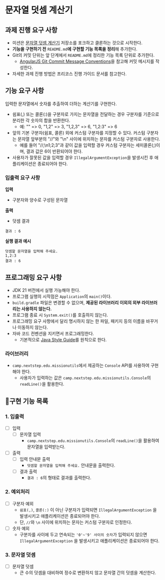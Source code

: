 # 문자열 덧셈 계산기

## 과제 진행 요구 사항
* 미션은 [문자열 덧셈 계산기](https://github.com/woowacourse-precourse/java-calculator-7) 저장소를 포크하고 클론하는 것으로 시작한다.
* **기능을 구현하기 전** `README.md`**에 구현할 기능 목록을 정리**해 추가한다.
* Git의 커밋 단위는 앞 단계에서 `README.md`에 정리한 기능 목록 단위로 추가한다.
    * [AngularJS Git Commit Message Conventions](https://gist.github.com/stephenparish/9941e89d80e2bc58a153)을 참고해 커밋 메시지를 작성한다.
* 자세한 과제 진행 방법은 프리코스 진행 가이드 문서를 참고한다.

## 기능 요구 사항
입력한 문자열에서 숫자를 추출하여 더하는 계산기를 구현한다.

* 쉼표(,) 또는 콜론(:)을 구분자로 가지는 문자열을 전달하는 경우 구분자를 기준으로 분리한 각 숫자의 합을 반환한다.
    * 예: "" => 0, "1,2" => 3, "1,2,3" => 6, "1,2:3" => 6
* 앞의 기본 구분자(쉼표, 콜론) 외에 커스텀 구분자를 지정할 수 있다. 커스텀 구분자는 문자열 앞부분의 "//"와 "\n" 사이에 위치하는 문자를 커스텀 구분자로 사용한다.
    * 예를 들어 "//;\n1;2;3"과 같이 값을 입력할 경우 커스텀 구분자는 세미콜론(;)이며, 결과 값은 6이 반환되어야 한다.
* 사용자가 잘못된 값을 입력할 경우 `IllegalArgumentException`을 발생시킨 후 애플리케이션은 종료되어야 한다.

### 입출력 요구 사항
**입력**
* 구분자와 양수로 구성된 문자열 

**출력**
* 덧셈 결과
```
결과 : 6
```
**실행 결과 예시**
```
덧셈할 문자열을 입력해 주세요.
1,2:3
결과 : 6
```

## 프로그래밍 요구 사항
* JDK 21 버전에서 실행 가능해야 한다.
* 프로그램 실행의 시작점은 `Application`의 `main()`이다.
* `build.gradle` 파일은 변경할 수 없으며, **제공된 라이브러리 이외의 외부 라이브러리는 사용하지 않는다.**
* 프로그램 종료 시 `System.exit()`를 호출하지 않는다.
* 프로그래밍 요구 사항에서 달리 명시하지 않는 한 파일, 패키지 등의 이름을 바꾸거나 이동하지 않는다.
* 자바 코드 컨벤션을 지키면서 프로그래밍한다.
    * 기본적으로 [Java Style Guide](https://github.com/woowacourse/woowacourse-docs/tree/main/styleguide/java)를 원칙으로 한다.

### 라이브러리
* `camp.nextstep.edu.missionutils`에서 제공하는 `Console` API를 사용하여 구현해야 한다.
    * 사용자가 입력하는 값은 `camp.nextstep.edu.missionutils.Console`의 `readLine()`을 활용한다.

## 🎯구현 기능 목록

### 1. 입출력

* [ ] 입력
    * [ ] 문자열 입력
        - `camp.nextstep.edu.missionutils.Console`의 `readLine()`을 활용하여 문자열을 입력받는다.
* [ ] 출력
    * [ ] 입력 안내문 출력
        - ```덧셈할 문자열을 입력해 주세요.``` 안내문을 출력한다.
    * [ ] 결과 출력
        - ```결과 : 6```의 형태로 결과를 출력한다.

### 2. 예외처리

* [ ] 구분자 예외
    - `쉼표(,)`, `콜론(:)` 이 아닌 구분자가 입력되면 `IllegalArgumentException` 을 발생시키고 애플리케이션은 종료되어야 한다.
    - 단, `//`와 `\n` 사이에 위치하는 문자는 커스텀 구분자로 인정한다.
* [ ] 숫자 예외
    - 구분자를 사이에 두고 연속되는 `'0'~'9' 사이의 숫자`가 입력되지 않으면 `IllegalArgumentException` 을 발생시키고 애플리케이션은 종료되어야 한다.

### 3. 문자열 덧셈

* [ ] 문자열 덧셈
    * 큰 수의 덧셈을 대비하여 정수로 변환하지 않고 문자열 간의 덧셈을 계산한다.
